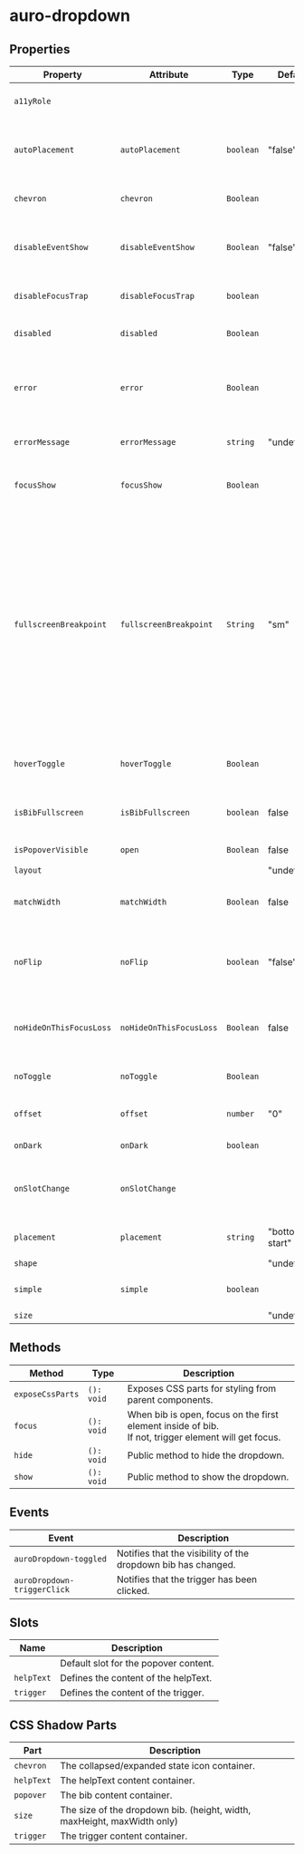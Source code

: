 # auro-dropdown

## Properties

| Property                | Attribute               | Type        | Default        | Description                                      |
|-------------------------|-------------------------|-------------|----------------|--------------------------------------------------|
| `a11yRole`              |                         |             |                | The value for the role attribute of the trigger element. |
| `autoPlacement`         | `autoPlacement`         | `boolean`   | "false"        | If declared, bib's position will be automatically calculated where to appear. |
| `chevron`               | `chevron`               | ` Boolean ` |                | If declared, the dropdown displays a chevron on the right. |
| `disableEventShow`      | `disableEventShow`      | ` Boolean ` | "false"        | If declared, the dropdown will only show by calling the API .show() public method. |
| `disableFocusTrap`      | `disableFocusTrap`      | `boolean`   |                | If declared, the focus trap inside of bib will be turned off. |
| `disabled`              | `disabled`              | ` Boolean ` |                | If declared, the dropdown is not interactive.    |
| `error`                 | `error`                 | ` Boolean ` |                | If declared in combination with not using the `simple` property or `helpText` slot content, will apply red color to both. |
| `errorMessage`          | `errorMessage`          | `string`    | "undefined"    | Contains the help text message for the current validity error. |
| `focusShow`             | `focusShow`             | ` Boolean ` |                | If declared, the bib will display when focus is applied to the trigger. |
| `fullscreenBreakpoint`  | `fullscreenBreakpoint`  | ` String `  | "sm"           | Defines the screen size breakpoint (`xs`, `sm`, `md`, `lg`, `xl`, `disabled`)<br />at which the dropdown switches to fullscreen mode on mobile. `disabled` indicates a dropdown should _never_ enter fullscreen.<br /><br />When expanded, the dropdown will automatically display in fullscreen mode<br />if the screen size is equal to or smaller than the selected breakpoint. |
| `hoverToggle`           | `hoverToggle`           | ` Boolean ` |                | If declared, the trigger will toggle the dropdown on mouseover/mouseout. |
| `isBibFullscreen`       | `isBibFullscreen`       | `boolean`   | false          | If true, the dropdown bib is taking the fullscreen when it's open. |
| `isPopoverVisible`      | `open`                  | ` Boolean ` | false          | If true, the dropdown bib is displayed.          |
| `layout`                |                         |             | "undefined"    |                                                  |
| `matchWidth`            | `matchWidth`            | ` Boolean ` | false          | If declared, the popover and trigger will be set to the same width. |
| `noFlip`                | `noFlip`                | `boolean`   | "false"        | If declared, the bib will NOT flip to an alternate position<br />when there isn't enough space in the specified `placement`. |
| `noHideOnThisFocusLoss` | `noHideOnThisFocusLoss` | ` Boolean ` | false          | If declared, the dropdown will not hide when moving focus outside the element. |
| `noToggle`              | `noToggle`              | ` Boolean ` |                | If declared, the trigger will only show the dropdown bib. |
| `offset`                | `offset`                | `number`    | "0"            | Gap between the trigger element and bib.         |
| `onDark`                | `onDark`                | `boolean`   |                | If declared, onDark styles will be applied.      |
| `onSlotChange`          | `onSlotChange`          |             |                | If declared, and a function is set, that function will execute when the slot content is updated. |
| `placement`             | `placement`             | `string`    | "bottom-start" | Position where the bib should appear relative to the trigger. |
| `shape`                 |                         |             | "undefined"    |                                                  |
| `simple`                | `simple`                | `boolean`   |                | If declared, applies a border around the trigger slot. |
| `size`                  |                         |             | "undefined"    |                                                  |

## Methods

| Method           | Type       | Description                                      |
|------------------|------------|--------------------------------------------------|
| `exposeCssParts` | `(): void` | Exposes CSS parts for styling from parent components. |
| `focus`          | `(): void` | When bib is open, focus on the first element inside of bib.<br />If not, trigger element will get focus. |
| `hide`           | `(): void` | Public method to hide the dropdown.              |
| `show`           | `(): void` | Public method to show the dropdown.              |

## Events

| Event                       | Description                                      |
|-----------------------------|--------------------------------------------------|
| `auroDropdown-toggled`      | Notifies that the visibility of the dropdown bib has changed. |
| `auroDropdown-triggerClick` | Notifies that the trigger has been clicked.      |

## Slots

| Name       | Description                           |
|------------|---------------------------------------|
|            | Default slot for the popover content. |
| `helpText` | Defines the content of the helpText.  |
| `trigger`  | Defines the content of the trigger.   |

## CSS Shadow Parts

| Part       | Description                                      |
|------------|--------------------------------------------------|
| `chevron`  | The collapsed/expanded state icon container.     |
| `helpText` | The helpText content container.                  |
| `popover`  | The bib content container.                       |
| `size`     | The size of the dropdown bib. (height, width, maxHeight, maxWidth only) |
| `trigger`  | The trigger content container.                   |
